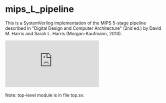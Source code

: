 # mips_L_pipeline

This is a SystemVerilog implementation of the MIPS 5-stage pipeline described in 
"Digital Design and Computer Architecture" (2nd ed.) by David M. Harris and Sarah L. Harris (Morgan-Kaufmann, 2013).

![Schematic](https://github.com/jnestor/mips_L_pipeline/blob/master/doc/mips_pipeline_complete_jump.pdf)

Note: top-level module is in file top.sv.
